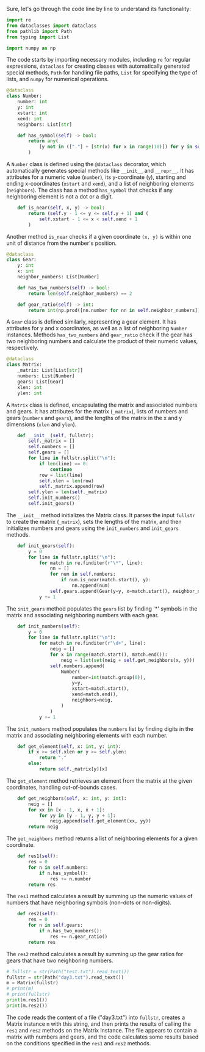 Sure, let's go through the code line by line to understand its functionality:

```python
import re
from dataclasses import dataclass
from pathlib import Path
from typing import List

import numpy as np
```
The code starts by importing necessary modules, including `re` for regular expressions, `dataclass` for creating classes with automatically generated special methods, `Path` for handling file paths, `List` for specifying the type of lists, and `numpy` for numerical operations.

```python
@dataclass
class Number:
    number: int
    y: int
    xstart: int
    xend: int
    neighbors: List[str]

    def has_symbol(self) -> bool:
        return any(
            [y not in (["."] + [str(x) for x in range(10)]) for y in self.neighbors]
        )
```
A `Number` class is defined using the `@dataclass` decorator, which automatically generates special methods like `__init__` and `__repr__`. It has attributes for a numeric value (`number`), its y-coordinate (`y`), starting and ending x-coordinates (`xstart` and `xend`), and a list of neighboring elements (`neighbors`). The class has a method `has_symbol` that checks if any neighboring element is not a dot or a digit.

```python
    def is_near(self, x, y) -> bool:
        return (self.y - 1 <= y <= self.y + 1) and (
            self.xstart - 1 <= x < self.xend + 1
        )
```
Another method `is_near` checks if a given coordinate `(x, y)` is within one unit of distance from the number's position.

```python
@dataclass
class Gear:
    y: int
    x: int
    neighbor_numbers: List[Number]

    def has_two_numbers(self) -> bool:
        return len(self.neighbor_numbers) == 2

    def gear_ratio(self) -> int:
        return int(np.prod([nn.number for nn in self.neighbor_numbers]))
```
A `Gear` class is defined similarly, representing a gear element. It has attributes for y and x coordinates, as well as a list of neighboring `Number` instances. Methods `has_two_numbers` and `gear_ratio` check if the gear has two neighboring numbers and calculate the product of their numeric values, respectively.

```python
@dataclass
class Matrix:
    _matrix: List[List[str]]
    numbers: List[Number]
    gears: List[Gear]
    xlen: int
    ylen: int
```
A `Matrix` class is defined, encapsulating the matrix and associated numbers and gears. It has attributes for the matrix (`_matrix`), lists of numbers and gears (`numbers` and `gears`), and the lengths of the matrix in the x and y dimensions (`xlen` and `ylen`).

```python
    def __init__(self, fullstr):
        self._matrix = []
        self.numbers = []
        self.gears = []
        for line in fullstr.split("\n"):
            if len(line) == 0:
                continue
            row = list(line)
            self.xlen = len(row)
            self._matrix.append(row)
        self.ylen = len(self._matrix)
        self.init_numbers()
        self.init_gears()
```
The `__init__` method initializes the Matrix class. It parses the input `fullstr` to create the matrix (`_matrix`), sets the lengths of the matrix, and then initializes numbers and gears using the `init_numbers` and `init_gears` methods.

```python
    def init_gears(self):
        y = 0
        for line in fullstr.split("\n"):
            for match in re.finditer(r"\*", line):
                nn = []
                for num in self.numbers:
                    if num.is_near(match.start(), y):
                        nn.append(num)
                self.gears.append(Gear(y=y, x=match.start(), neighbor_numbers=nn))
            y += 1
```
The `init_gears` method populates the `gears` list by finding '*' symbols in the matrix and associating neighboring numbers with each gear.

```python
    def init_numbers(self):
        y = 0
        for line in fullstr.split("\n"):
            for match in re.finditer(r"\d+", line):
                neig = []
                for x in range(match.start(), match.end()):
                    neig = list(set(neig + self.get_neighbors(x, y)))
                self.numbers.append(
                    Number(
                        number=int(match.group(0)),
                        y=y,
                        xstart=match.start(),
                        xend=match.end(),
                        neighbors=neig,
                    )
                )
            y += 1
```
The `init_numbers` method populates the `numbers` list by finding digits in the matrix and associating neighboring elements with each number.

```python
    def get_element(self, x: int, y: int):
        if x >= self.xlen or y >= self.ylen:
            return "."
        else:
            return self._matrix[y][x]
```
The `get_element` method retrieves an element from the matrix at the given coordinates, handling out-of-bounds cases.

```python
    def get_neighbors(self, x: int, y: int):
        neig = []
        for xx in [x - 1, x, x + 1]:
            for yy in [y - 1, y, y + 1]:
                neig.append(self.get_element(xx, yy))
        return neig
```
The `get_neighbors` method returns a list of neighboring elements for a given coordinate.

```python
    def res1(self):
        res = 0
        for n in self.numbers:
            if n.has_symbol():
                res += n.number
        return res
```
The `res1` method calculates a result by summing up the numeric values of numbers that have neighboring symbols (non-dots or non-digits).

```python
    def res2(self):
        res = 0
        for n in self.gears:
            if n.has_two_numbers():
                res += n.gear_ratio()
        return res
```
The `res2` method calculates a result by summing up the gear ratios for gears that have two neighboring numbers.

```python
# fullstr = str(Path("test.txt").read_text())
fullstr = str(Path("day3.txt").read_text())
m = Matrix(fullstr)
# print(m)
# print(fullstr)
print(m.res1())
print(m.res2())
```
The code reads the content of a file ("day3.txt") into `fullstr`, creates a Matrix instance `m` with this string, and then prints the results of calling the `res1` and `res2` methods on the Matrix instance. The file appears to contain a matrix with numbers and gears, and the code calculates some results based on the conditions specified in the `res1` and `res2` methods.
